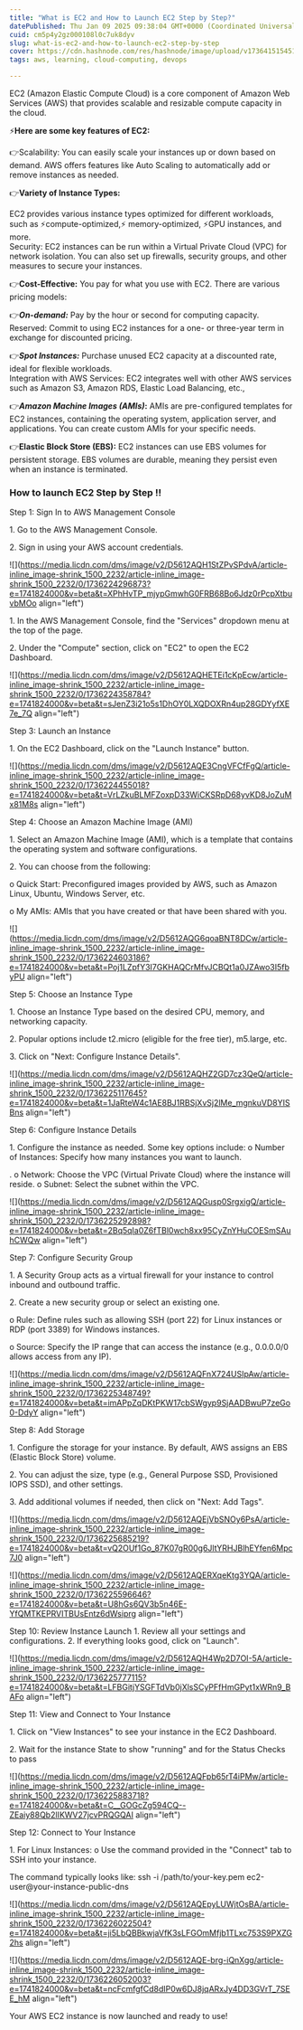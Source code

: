 ```yaml
---
title: "What is EC2 and How to Launch EC2 Step by Step?"
datePublished: Thu Jan 09 2025 09:38:04 GMT+0000 (Coordinated Universal Time)
cuid: cm5p4y2gz000108l0c7uk8dyv
slug: what-is-ec2-and-how-to-launch-ec2-step-by-step
cover: https://cdn.hashnode.com/res/hashnode/image/upload/v1736415154517/c3cb1ec4-1615-4031-a7d6-022981bff1d4.jpeg
tags: aws, learning, cloud-computing, devops

---
```


EC2 (Amazon Elastic Compute Cloud) is a core component of Amazon Web Services (AWS) that provides scalable and resizable compute capacity in the cloud.  
  
⚡**Here are some key features of EC2:**  
  
👉Scalability: You can easily scale your instances up or down based on demand. AWS offers features like Auto Scaling to automatically add or remove instances as needed.  
  
👉**Variety of Instance Types:**  
  
EC2 provides various instance types optimized for different workloads, such as ⚡compute-optimized,⚡ memory-optimized, ⚡GPU instances, and more.  
Security: EC2 instances can be run within a Virtual Private Cloud (VPC) for network isolation. You can also set up firewalls, security groups, and other measures to secure your instances.  
  
👉**Cost-Effective:** You pay for what you use with EC2. There are various pricing models:  
  
👉***On-demand:*** Pay by the hour or second for computing capacity.  
Reserved: Commit to using EC2 instances for a one- or three-year term in exchange for discounted pricing.  
  
👉***Spot Instances:*** Purchase unused EC2 capacity at a discounted rate, ideal for flexible workloads.  
Integration with AWS Services: EC2 integrates well with other AWS services such as Amazon S3, Amazon RDS, Elastic Load Balancing, etc.,  
  
👉***Amazon Machine Images (AMIs)*:** AMIs are pre-configured templates for EC2 instances, containing the operating system, application server, and applications. You can create custom AMIs for your specific needs.  
  
  
👉**Elastic Block Store (EBS):** EC2 instances can use EBS volumes for persistent storage. EBS volumes are durable, meaning they persist even when an instance is terminated.

### **How to launch EC2 Step by Step !!**

Step 1: Sign In to AWS Management Console

1\. Go to the AWS Management Console.

2\. Sign in using your AWS account credentials.

![](https://media.licdn.com/dms/image/v2/D5612AQH1StZPvSPdvA/article-inline_image-shrink_1500_2232/article-inline_image-shrink_1500_2232/0/1736224296873?e=1741824000&v=beta&t=XPhHvTP_mjypGmwhG0FRB68Bo6Jdz0rPcpXtbuvbMOo align="left")

1\. In the AWS Management Console, find the "Services" dropdown menu at the top of the page.

2\. Under the "Compute" section, click on "EC2" to open the EC2 Dashboard.

![](https://media.licdn.com/dms/image/v2/D5612AQHETEi1cKpEcw/article-inline_image-shrink_1500_2232/article-inline_image-shrink_1500_2232/0/1736224358784?e=1741824000&v=beta&t=sJenZ3i21o5s1DhOY0LXQDOXRn4up28GDYyfXE7e_7Q align="left")

Step 3: Launch an Instance

1\. On the EC2 Dashboard, click on the "Launch Instance" button.

![](https://media.licdn.com/dms/image/v2/D5612AQE3CngVFCfFgQ/article-inline_image-shrink_1500_2232/article-inline_image-shrink_1500_2232/0/1736224455018?e=1741824000&v=beta&t=VrLZkuBLMFZoxpD33WiCKSRpD68yvKD8JoZuMx81M8s align="left")

Step 4: Choose an Amazon Machine Image (AMI)

1\. Select an Amazon Machine Image (AMI), which is a template that contains the operating system and software configurations.

2\. You can choose from the following:

o Quick Start: Preconfigured images provided by AWS, such as Amazon Linux, Ubuntu, Windows Server, etc.

o My AMIs: AMIs that you have created or that have been shared with you.

![](https://media.licdn.com/dms/image/v2/D5612AQG6qoaBNT8DCw/article-inline_image-shrink_1500_2232/article-inline_image-shrink_1500_2232/0/1736224603186?e=1741824000&v=beta&t=Poj1LZpfY3I7GKHAQCrMfvJCBQt1a0JZAwo3I5fbyPU align="left")

Step 5: Choose an Instance Type

1\. Choose an Instance Type based on the desired CPU, memory, and networking capacity.

2\. Popular options include t2.micro (eligible for the free tier), m5.large, etc.

3\. Click on "Next: Configure Instance Details".

![](https://media.licdn.com/dms/image/v2/D5612AQHZ2GD7cz3QeQ/article-inline_image-shrink_1500_2232/article-inline_image-shrink_1500_2232/0/1736225117645?e=1741824000&v=beta&t=1JaRteW4c1AE8BJ1RBSjXvSj2lMe_mgnkuVD8YISBns align="left")

Step 6: Configure Instance Details

1\. Configure the instance as needed. Some key options include: o Number of Instances: Specify how many instances you want to launch.

. o Network: Choose the VPC (Virtual Private Cloud) where the instance will reside. o Subnet: Select the subnet within the VPC.

![](https://media.licdn.com/dms/image/v2/D5612AQGusp0SrgxigQ/article-inline_image-shrink_1500_2232/article-inline_image-shrink_1500_2232/0/1736225292898?e=1741824000&v=beta&t=2Bq5qIa0Z6fTBl0wch8xx95CyZnYHuCOESmSAuhCWQw align="left")

Step 7: Configure Security Group

1\. A Security Group acts as a virtual firewall for your instance to control inbound and outbound traffic.

2\. Create a new security group or select an existing one.

o Rule: Define rules such as allowing SSH (port 22) for Linux instances or RDP (port 3389) for Windows instances.

o Source: Specify the IP range that can access the instance (e.g., 0.0.0.0/0 allows access from any IP).

![](https://media.licdn.com/dms/image/v2/D5612AQFnX724USIpAw/article-inline_image-shrink_1500_2232/article-inline_image-shrink_1500_2232/0/1736225348749?e=1741824000&v=beta&t=imAPpZqDKtPKW17cbSWgyp9SjAADBwuP7zeGo0-DdyY align="left")

Step 8: Add Storage

1\. Configure the storage for your instance. By default, AWS assigns an EBS (Elastic Block Store) volume.

2\. You can adjust the size, type (e.g., General Purpose SSD, Provisioned IOPS SSD), and other settings.

3\. Add additional volumes if needed, then click on "Next: Add Tags".

![](https://media.licdn.com/dms/image/v2/D5612AQEjVbSNOy6PsA/article-inline_image-shrink_1500_2232/article-inline_image-shrink_1500_2232/0/1736225685219?e=1741824000&v=beta&t=vQ2OUf1Go_87K07gR00g6JltYRHJBlhEYfen6Mpc7J0 align="left")

![](https://media.licdn.com/dms/image/v2/D5612AQERXqeKtg3YQA/article-inline_image-shrink_1500_2232/article-inline_image-shrink_1500_2232/0/1736225596646?e=1741824000&v=beta&t=U8hGs6QV3b5n46E-YfQMTKEPRVITBUsEntz6dWsiprg align="left")

Step 10: Review Instance Launch 1. Review all your settings and configurations. 2. If everything looks good, click on "Launch".

![](https://media.licdn.com/dms/image/v2/D5612AQH4Wp2D7OI-5A/article-inline_image-shrink_1500_2232/article-inline_image-shrink_1500_2232/0/1736225777115?e=1741824000&v=beta&t=LFBGitjYSGFTdVb0jXlsSCyPFfHmGPyt1xWRn9_BAFo align="left")

Step 11: View and Connect to Your Instance

1\. Click on "View Instances" to see your instance in the EC2 Dashboard.

2\. Wait for the instance State to show "running" and for the Status Checks to pass

![](https://media.licdn.com/dms/image/v2/D5612AQFpb65rT4iPMw/article-inline_image-shrink_1500_2232/article-inline_image-shrink_1500_2232/0/1736225883718?e=1741824000&v=beta&t=C__GOGcZg594CQ--ZEaiy88Qb2lIKWV27jcvPRQGQAI align="left")

Step 12: Connect to Your Instance

1\. For Linux Instances: o Use the command provided in the "Connect" tab to SSH into your instance.

The command typically looks like: ssh -i /path/to/your-key.pem ec2-user@your-instance-public-dns

![](https://media.licdn.com/dms/image/v2/D5612AQEpyLUWjtOsBA/article-inline_image-shrink_1500_2232/article-inline_image-shrink_1500_2232/0/1736226022504?e=1741824000&v=beta&t=ji5LbQBBkwjaVfK3sLFGOmMfjb1TLxc753S9PXZG2hs align="left")

![](https://media.licdn.com/dms/image/v2/D5612AQE-brg-iQnXgg/article-inline_image-shrink_1500_2232/article-inline_image-shrink_1500_2232/0/1736226052003?e=1741824000&v=beta&t=ncFcmfgfCd8dIP0w6DJ8jqARxJy4DD3GVrT_7SEE_hM align="left")

Your AWS EC2 instance is now launched and ready to use!